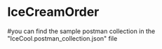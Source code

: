 # IceCreamOrder
#you can find the sample postman collection in the "IceCool.postman_collection.json" file
